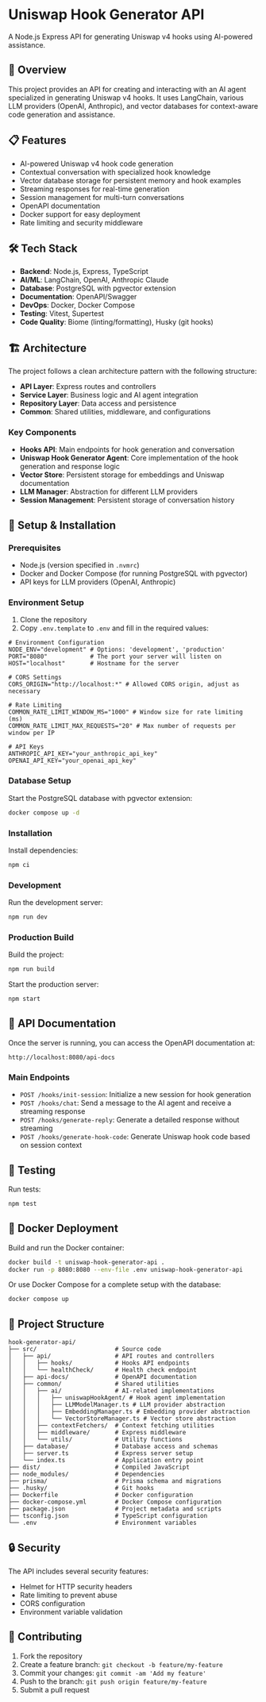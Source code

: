 # Uniswap Hook Generator API

A Node.js Express API for generating Uniswap v4 hooks using AI-powered assistance.

## 🚀 Overview

This project provides an API for creating and interacting with an AI agent specialized in generating Uniswap v4 hooks. It uses LangChain, various LLM providers (OpenAI, Anthropic), and vector databases for context-aware code generation and assistance.

## 📋 Features

- AI-powered Uniswap v4 hook code generation
- Contextual conversation with specialized hook knowledge
- Vector database storage for persistent memory and hook examples
- Streaming responses for real-time generation
- Session management for multi-turn conversations
- OpenAPI documentation
- Docker support for easy deployment
- Rate limiting and security middleware

## 🛠️ Tech Stack

- **Backend**: Node.js, Express, TypeScript
- **AI/ML**: LangChain, OpenAI, Anthropic Claude
- **Database**: PostgreSQL with pgvector extension
- **Documentation**: OpenAPI/Swagger
- **DevOps**: Docker, Docker Compose
- **Testing**: Vitest, Supertest
- **Code Quality**: Biome (linting/formatting), Husky (git hooks)

## 🏗️ Architecture

The project follows a clean architecture pattern with the following structure:

- **API Layer**: Express routes and controllers
- **Service Layer**: Business logic and AI agent integration
- **Repository Layer**: Data access and persistence
- **Common**: Shared utilities, middleware, and configurations

### Key Components

- **Hooks API**: Main endpoints for hook generation and conversation
- **Uniswap Hook Generator Agent**: Core implementation of the hook generation and response logic
- **Vector Store**: Persistent storage for embeddings and Uniswap documentation
- **LLM Manager**: Abstraction for different LLM providers
- **Session Management**: Persistent storage of conversation history

## 🔧 Setup & Installation

### Prerequisites

- Node.js (version specified in `.nvmrc`)
- Docker and Docker Compose (for running PostgreSQL with pgvector)
- API keys for LLM providers (OpenAI, Anthropic)

### Environment Setup

1. Clone the repository
2. Copy `.env.template` to `.env` and fill in the required values:

```
# Environment Configuration
NODE_ENV="development" # Options: 'development', 'production'
PORT="8080"            # The port your server will listen on
HOST="localhost"       # Hostname for the server

# CORS Settings
CORS_ORIGIN="http://localhost:*" # Allowed CORS origin, adjust as necessary

# Rate Limiting
COMMON_RATE_LIMIT_WINDOW_MS="1000" # Window size for rate limiting (ms)
COMMON_RATE_LIMIT_MAX_REQUESTS="20" # Max number of requests per window per IP

# API Keys
ANTHROPIC_API_KEY="your_anthropic_api_key"
OPENAI_API_KEY="your_openai_api_key"
```

### Database Setup

Start the PostgreSQL database with pgvector extension:

```bash
docker compose up -d
```

### Installation

Install dependencies:

```bash
npm ci
```

### Development

Run the development server:

```bash
npm run dev
```

### Production Build

Build the project:

```bash
npm run build
```

Start the production server:

```bash
npm start
```

## 📝 API Documentation

Once the server is running, you can access the OpenAPI documentation at:

```
http://localhost:8080/api-docs
```

### Main Endpoints

- `POST /hooks/init-session`: Initialize a new session for hook generation
- `POST /hooks/chat`: Send a message to the AI agent and receive a streaming response
- `POST /hooks/generate-reply`: Generate a detailed response without streaming
- `POST /hooks/generate-hook-code`: Generate Uniswap hook code based on session context

## 🧪 Testing

Run tests:

```bash
npm test
```

## 🐳 Docker Deployment

Build and run the Docker container:

```bash
docker build -t uniswap-hook-generator-api .
docker run -p 8080:8080 --env-file .env uniswap-hook-generator-api
```

Or use Docker Compose for a complete setup with the database:

```bash
docker compose up
```

## 🧩 Project Structure

```
hook-generator-api/
├── src/                      # Source code
│   ├── api/                  # API routes and controllers
│   │   ├── hooks/            # Hooks API endpoints
│   │   └── healthCheck/      # Health check endpoint
│   ├── api-docs/             # OpenAPI documentation
│   ├── common/               # Shared utilities
│   │   ├── ai/               # AI-related implementations
│   │   │   ├── uniswapHookAgent/ # Hook agent implementation
│   │   │   ├── LLMModelManager.ts # LLM provider abstraction
│   │   │   ├── EmbeddingManager.ts # Embedding provider abstraction
│   │   │   └── VectorStoreManager.ts # Vector store abstraction
│   │   ├── contextFetchers/  # Context fetching utilities
│   │   ├── middleware/       # Express middleware
│   │   └── utils/            # Utility functions
│   ├── database/             # Database access and schemas
│   ├── server.ts             # Express server setup
│   └── index.ts              # Application entry point
├── dist/                     # Compiled JavaScript
├── node_modules/             # Dependencies
├── prisma/                   # Prisma schema and migrations
├── .husky/                   # Git hooks
├── Dockerfile                # Docker configuration
├── docker-compose.yml        # Docker Compose configuration
├── package.json              # Project metadata and scripts
├── tsconfig.json             # TypeScript configuration
└── .env                      # Environment variables
```

## 🔒 Security

The API includes several security features:

- Helmet for HTTP security headers
- Rate limiting to prevent abuse
- CORS configuration
- Environment variable validation

## 🤝 Contributing

1. Fork the repository
2. Create a feature branch: `git checkout -b feature/my-feature`
3. Commit your changes: `git commit -am 'Add my feature'`
4. Push to the branch: `git push origin feature/my-feature`
5. Submit a pull request